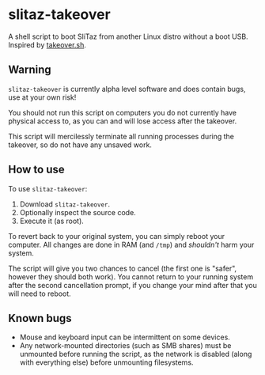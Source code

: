 # slitaz-takeover

A shell script to boot SliTaz from another Linux distro without a boot USB.
Inspired by [takeover.sh].

## Warning

`slitaz-takeover` is currently alpha level software and does contain bugs, use
at your own risk!

You should not run this script on computers you do not currently have physical
access to, as you can and will lose access after the takeover.

This script will mercilessly terminate all running processes during the
takeover, so do not have any unsaved work.

## How to use

To use `slitaz-takeover`:

1. Download `slitaz-takeover`.
1. Optionally inspect the source code.
1. Execute it (as root).

To revert back to your original system, you can simply reboot your computer. All
changes are done in RAM (and `/tmp`) and *shouldn't* harm your system.

The script will give you two chances to cancel (the first one is "safer",
however they should both work). You cannot return to your running system after
the second cancellation prompt, if you change your mind after that you will
need to reboot.

## Known bugs

* Mouse and keyboard input can be intermittent on some devices.
* Any network-mounted directories (such as SMB shares) must be unmounted before running the script, as the network is disabled (along with everything else) before unmounting filesystems.

[takeover.sh]: https://github.com/marcan/takeover.sh
